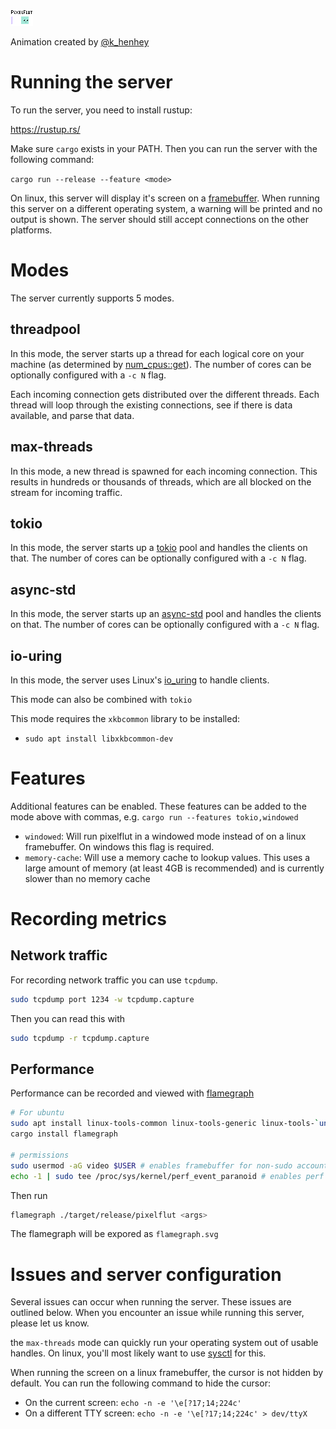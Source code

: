 ![](https://raw.githubusercontent.com/VictorKoenders/pixelflut/master/assets/db9c0554-b464-11e9-9eea-abedc0ce7926.gif)

Animation created by [@k_henhey](https://twitter.com/k_henhey)

# Running the server
To run the server, you need to install rustup:

https://rustup.rs/

Make sure `cargo` exists in your PATH. Then you can run the server with the following command:

`cargo run --release --feature <mode>`

On linux, this server will display it's screen on a [framebuffer](https://docs.rs/framebuffer). When running this server on a different operating system, a warning will be printed and no output is shown. The server should still accept connections on the other platforms.

# Modes

The server currently supports 5 modes.

## threadpool
In this mode, the server starts up a thread for each logical core on your machine (as determined by [num_cpus::get](https://docs.rs/num_cpus/latest/num_cpus/fn.get.html)). The number of cores can be optionally configured with a `-c N` flag.

Each incoming connection gets distributed over the different threads. Each thread will loop through the existing connections, see if there is data available, and parse that data.

## max-threads
In this mode, a new thread is spawned for each incoming connection. This results in hundreds or thousands of threads, which are all blocked on the stream for incoming traffic. 

## tokio
In this mode, the server starts up a [tokio](https://tokio.rs/) pool and handles the clients on that. The number of cores can be optionally configured with a `-c N` flag.

## async-std
In this mode, the server starts up an [async-std](https://async.rs/) pool and handles the clients on that. The number of cores can be optionally configured with a `-c N` flag.

## io-uring
In this mode, the server uses Linux's [io_uring](https://en.wikipedia.org/wiki/Io_uring) to handle clients.

This mode can also be combined with `tokio`

This mode requires the `xkbcommon` library to be installed:
- `sudo apt install libxkbcommon-dev`

# Features

Additional features can be enabled. These features can be added to the mode above with commas, e.g. `cargo run --features tokio,windowed`

- `windowed`: Will run pixelflut in a windowed mode instead of on a linux framebuffer. On windows this flag is required.
- `memory-cache`: Will use a memory cache to lookup values. This uses a large amount of memory (at least 4GB is recommended) and is currently slower than no memory cache

# Recording metrics

## Network traffic

For recording network traffic you can use `tcpdump`.

```bash
sudo tcpdump port 1234 -w tcpdump.capture
```

Then you can read this with
```bash
sudo tcpdump -r tcpdump.capture
```

## Performance

Performance can be recorded and viewed with [flamegraph](https://github.com/flamegraph-rs/flamegraph)

```bash
# For ubuntu
sudo apt install linux-tools-common linux-tools-generic linux-tools-`uname -r`
cargo install flamegraph

# permissions
sudo usermod -aG video $USER # enables framebuffer for non-sudo accounts
echo -1 | sudo tee /proc/sys/kernel/perf_event_paranoid # enables perf for non-sudo accounts
```

Then run

```bash
flamegraph ./target/release/pixelflut <args>
```

The flamegraph will be expored as `flamegraph.svg`

# Issues and server configuration
Several issues can occur when running the server. These issues are outlined below. When you encounter an issue while running this server, please let us know.

the `max-threads` mode can quickly run your operating system out of usable handles. On linux, you'll most likely want to use [sysctl](http://man7.org/linux/man-pages/man8/sysctl.8.html) for this.

When running the screen on a linux framebuffer, the cursor is not hidden by default. You can run the following command to hide the cursor:
- On the current screen: `echo -n -e '\e[?17;14;224c'`
- On a different TTY screen: `echo -n -e '\e[?17;14;224c' > dev/ttyX`

